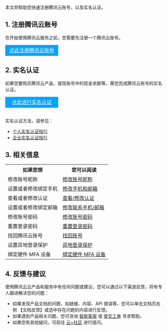 本文将帮助您快速注册腾讯云账号，以及实名认证。

## 1. 注册腾讯云账号

在开始使用腾讯云服务之前，您需要先注册一个腾讯云账号。
<div style="background-color:#00A4FF; width: 170px; height: 35px; line-height:35px; text-align:center;"><a href="https://cloud.tencent.com/register?s_url=https%3A%2F%2Fcloud.tencent.com%2F" target="_blank"  style="color: white; font-size:16px;">点此注册腾讯云账号</a></div>

## 2. 实名认证

如果您要购买腾讯云产品、提现账号中的现金余额等，需您完成腾讯云账号的实名认证。

<div style="background-color:#00A4FF; width: 170px; height: 35px; line-height:35px; text-align:center;"><a href="https://console.cloud.tencent.com/developer/auth?s_url=https%3A%2F%2Fcloud.tencent.com%2F" target="_blank"  style="color: white; font-size:16px;">点此进行实名认证</a></div>
</br>

实名认证方法，请参见：
- [个人实名认证指引](https://cloud.tencent.com/document/product/378/10495)
- [企业实名认证指引](https://cloud.tencent.com/document/product/378/10496)

## 3. 相关信息

<table>
	<tr><th>如果您想</th><th>您可以阅读</th></tr>
	<tr><td>修改账号昵称</td><td><a href="https://cloud.tencent.com/document/product/378/11245#.E4.BF.AE.E6.94.B9.E8.B4.A6.E5.8F.B7.E6.98.B5.E7.A7.B0">修改账号昵称</a></td></tr>
	<tr><td>设置或者修改绑定手机</td><td><a href="https://cloud.tencent.com/document/product/378/43092">修改手机和邮箱</a></td></tr>
	<tr><td>查看或者修改认证</td><td><a href="https://cloud.tencent.com/document/product/378/11245#.E6.9F.A5.E7.9C.8B.2F.E4.BF.AE.E6.94.B9.E8.AE.A4.E8.AF.81">查看/修改认证</a></td></tr>
	<tr><td>设置或者修改绑定邮箱</td><td><a href="https://cloud.tencent.com/document/product/378/11245#.E4.BF.AE.E6.94.B9.E8.81.94.E7.B3.BB.E6.89.8B.E6.9C.BA.2F.E9.82.AE.E7.AE.B1">修改联系手机/邮箱</a></td></tr>
	<tr><td>修改账号密码</td><td><a href="https://cloud.tencent.com/document/product/378/14623">修改账号密码</a></td></tr>
	<tr><td>重置登录密码</td><td><a href="https://cloud.tencent.com/document/product/378/43095">重置登录密码</a></td></tr>
	<tr><td>找回腾讯云账号</td><td><a href="https://cloud.tencent.com/document/product/378/43096">找回账号</a></td></tr>
	<tr><td>设置异地登录保护</td><td><a href="https://cloud.tencent.com/document/product/378/43101">异地登录保护</a></td></tr>
	<tr><td>绑定硬件 MFA 设备</td><td><a href="https://cloud.tencent.com/document/product/378/37310#.E7.BB.91.E5.AE.9A.E7.A1.AC.E4.BB.B6-mfa-.E8.AE.BE.E5.A4.87">绑定硬件 MFA 设备</a></td></tr>
</table>

## 4. 反馈与建议

使用腾讯云云产品和服务中有任何问题或建议，您可以通过以下渠道反馈，将有专人跟进解决您的问题：
- 如果发现产品文档的问题，如链接、内容、API 错误等，您可以单击文档页右侧 【文档反馈】或选中存在问题的内容进行反馈。
- 如果遇到产品相关问题，您可咨询 [智能客服](https://cloud.tencent.com/act/event/smarty-service) 或 [提交工单](https://console.cloud.tencent.com/workorder/category) 寻求帮助。
- 如果您有其他疑问，可前往 [云+社区](https://cloud.tencent.com/developer/tag/105) 进行提问。
